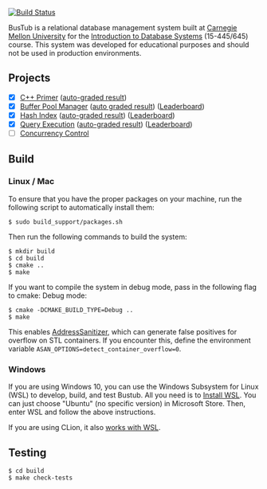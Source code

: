 [![Build Status](https://github.com/cmu-db/bustub/actions/workflows/cmake.yml/badge.svg)](https://github.com/cmu-db/bustub/actions/workflows/cmake.yml)

BusTub is a relational database management system built at [Carnegie Mellon University](https://db.cs.cmu.edu) for the [Introduction to Database Systems](https://15445.courses.cs.cmu.edu) (15-445/645) course. This system was developed for educational purposes and should not be used in production environments.

## Projects

- [x] [C++ Primer](https://15445.courses.cs.cmu.edu/fall2021/project0/) ([auto-graded result](./results/primer.png))
- [x] [Buffer Pool Manager](https://15445.courses.cs.cmu.edu/fall2021/project1/) ([auto graded result](./results/bufferPool.png)) ([Leaderboard](./results/bufferPoolBoard.png))
- [x] [Hash Index](https://15445.courses.cs.cmu.edu/fall2021/project2/) ([auto-graded result](./results/hashIndex.png)) ([Leaderboard](./results/hashIndexBoard.png))
- [x] [Query Execution](https://15445.courses.cs.cmu.edu/fall2021/project3/) ([auto-graded result](./results/execution.png)) ([Leaderboard](./results/executionBoard.png))
- [ ] [Concurrency Control](https://15445.courses.cs.cmu.edu/fall2021/project4/)

## Build

### Linux / Mac

To ensure that you have the proper packages on your machine, run the following script to automatically install them:

```
$ sudo build_support/packages.sh
```

Then run the following commands to build the system:

```
$ mkdir build
$ cd build
$ cmake ..
$ make
```

If you want to compile the system in debug mode, pass in the following flag to cmake:
Debug mode:

```
$ cmake -DCMAKE_BUILD_TYPE=Debug ..
$ make
```

This enables [AddressSanitizer](https://github.com/google/sanitizers), which can generate false positives for overflow on STL containers. If you encounter this, define the environment variable `ASAN_OPTIONS=detect_container_overflow=0`.

### Windows

If you are using Windows 10, you can use the Windows Subsystem for Linux (WSL) to develop, build, and test Bustub. All you need is to [Install WSL](https://docs.microsoft.com/en-us/windows/wsl/install-win10). You can just choose "Ubuntu" (no specific version) in Microsoft Store. Then, enter WSL and follow the above instructions.

If you are using CLion, it also [works with WSL](https://blog.jetbrains.com/clion/2018/01/clion-and-linux-toolchain-on-windows-are-now-friends).

## Testing

```
$ cd build
$ make check-tests
```
